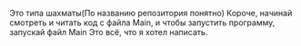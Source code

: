 Это типа шахматы(По названию репозитория понятно)
Короче, начинай смотреть и читать код с файла Main, и чтобы запустить программу, запускай файл Main
Это всё, что я хотел написать.
